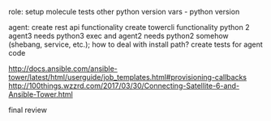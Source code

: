 role:
setup molecule tests
other python version
vars - python version

agent:
create rest api functionality
create towercli functionality
python 2
agent3 needs python3 exec and agent2 needs python2 somehow (shebang, service, etc.); how to deal with install path?
create tests for agent code

http://docs.ansible.com/ansible-tower/latest/html/userguide/job_templates.html#provisioning-callbacks
http://100things.wzzrd.com/2017/03/30/Connecting-Satellite-6-and-Ansible-Tower.html

final review
